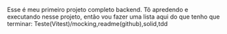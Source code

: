 Esse é meu primeiro projeto completo backend.
Tô apredendo e executando nesse projeto, então vou fazer uma lista aqui do que tenho que terminar:
Teste(Vitest)/mocking,readme(github),solid,tdd
